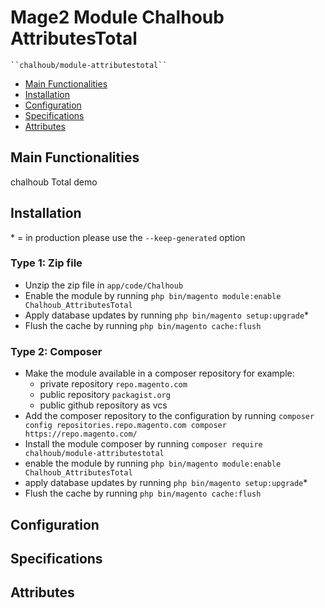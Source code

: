 # Mage2 Module Chalhoub AttributesTotal

    ``chalhoub/module-attributestotal``

 - [Main Functionalities](#markdown-header-main-functionalities)
 - [Installation](#markdown-header-installation)
 - [Configuration](#markdown-header-configuration)
 - [Specifications](#markdown-header-specifications)
 - [Attributes](#markdown-header-attributes)


## Main Functionalities
chalhoub Total demo

## Installation
\* = in production please use the `--keep-generated` option

### Type 1: Zip file

 - Unzip the zip file in `app/code/Chalhoub`
 - Enable the module by running `php bin/magento module:enable Chalhoub_AttributesTotal`
 - Apply database updates by running `php bin/magento setup:upgrade`\*
 - Flush the cache by running `php bin/magento cache:flush`

### Type 2: Composer

 - Make the module available in a composer repository for example:
    - private repository `repo.magento.com`
    - public repository `packagist.org`
    - public github repository as vcs
 - Add the composer repository to the configuration by running `composer config repositories.repo.magento.com composer https://repo.magento.com/`
 - Install the module composer by running `composer require chalhoub/module-attributestotal`
 - enable the module by running `php bin/magento module:enable Chalhoub_AttributesTotal`
 - apply database updates by running `php bin/magento setup:upgrade`\*
 - Flush the cache by running `php bin/magento cache:flush`


## Configuration




## Specifications




## Attributes



